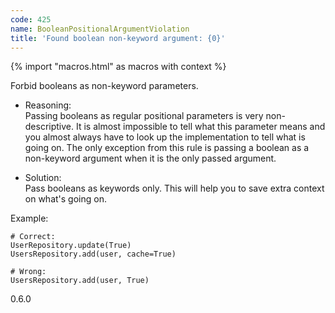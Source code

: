 ```yaml
---
code: 425
name: BooleanPositionalArgumentViolation
title: 'Found boolean non-keyword argument: {0}'
---
```


{% import "macros.html" as macros with context %}

Forbid booleans as non-keyword parameters.

  - Reasoning:  
    Passing booleans as regular positional parameters is very
    non-descriptive. It is almost impossible to tell what this parameter
    means and you almost always have to look up the implementation to
    tell what is going on. The only exception from this rule is passing
    a boolean as a non-keyword argument when it is the only passed
    argument.

  - Solution:  
    Pass booleans as keywords only. This will help you to save extra
    context on what's going on.

Example:

    # Correct:
    UserRepository.update(True)
    UsersRepository.add(user, cache=True)
    
    # Wrong:
    UsersRepository.add(user, True)

<div class="versionadded">

0.6.0

</div>